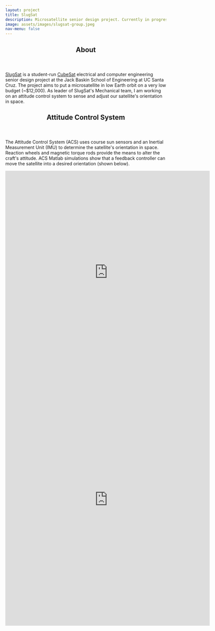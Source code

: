 ```yaml
---
layout: project
title: SlugSat
description: Microsatellite senior design project. Currently in progress.
image: assets/images/slugsat-group.jpeg
nav-menu: false
---
```

<section id="about">
	<div class="inner">
		<header class="major">
			<h2>About</h2>
		</header>
		<p><a href="https://slugsat.soe.ucsc.edu/home-page" target="_blank">SlugSat</a> is a student-run <a href="http://www.cubesat.org/" target="_blank">CubeSat</a> electrical and computer engineering senior design project at the Jack Baskin School of Engineering at UC Santa Cruz. The project aims to put a microsatellite in low Earth orbit on a very low budget (~$12,000). As leader of SlugSat's Mechanical team, I am working on an attitude control system to sense and adjust our satellite's orientation in space.</p>
	</div>
</section>

<!-- Attitude Control System (One) -->
<section id="one">
	<div class="inner">
		<header class="major">
			<h2>Attitude Control System</h2>
		</header>
		<div class="row">
			<p>The Attitude Control System (ACS) uses course sun sensors and an Inertial Measurement Unit (IMU) to determine the satellite's orientation in space. Reaction wheels and magnetic torque rods provide the means to alter the craft's attitude. ACS Matlab simulations show that a feedback controller can move the satellite into a desired orientation (shown below).</p>
			<div class="6u 12u$(medium)">
				<iframe src='https://gfycat.com/ifr/LividIncomparableFennecfox' frameborder='0' scrolling='no' allowfullscreen width='640' height='635'></iframe>
			</div>
			<div class="6u$ 12u$(medium)">
				<iframe src='https://gfycat.com/ifr/DearMetallicGander' frameborder='0' scrolling='no' allowfullscreen width='640' height='792'></iframe>
			</div>
		</div>
	</div>
</section>


